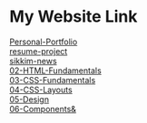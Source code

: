 # My Website Link

[Personal-Portfolio](https://ellecoder123.github.io/MY-HTML-PROJECTS/Personal-Portfolio/)<br>
[resume-project](https://ellecoder123.github.io/MY-HTML-PROJECTS/resume-project)<br>
[sikkim-news](https://ellecoder123.github.io/MY-HTML-PROJECTS/sikkim-news) <br>
[02-HTML-Fundamentals](https://ellecoder123.github.io/MY-HTML-PROJECTS/02-HTML-Fundamentals) <br>
[03-CSS-Fundamentals](https://ellecoder123.github.io/MY-HTML-PROJECTS/03-CSS-Fundamentals) <br>
[04-CSS-Layouts](https://ellecoder123.github.io/MY-HTML-PROJECTS/04-CSS-Layouts) <br>
[05-Design](https://ellecoder123.github.io/MY-HTML-PROJECTS/05-Design) <br>
[06-Components&](https://ellecoder123.github.io/MY-HTML-PROJECTS/06-Components&) <br>
